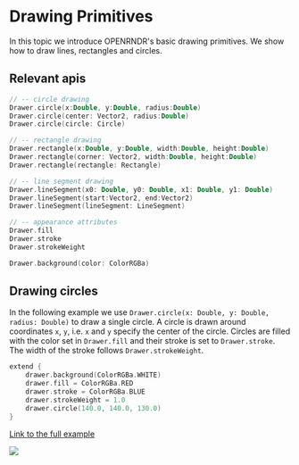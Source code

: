 
# Drawing Primitives
In this topic we introduce OPENRNDR's basic drawing primitives. We show how to draw lines, rectangles and circles.

## Relevant apis
```kotlin
// -- circle drawing
Drawer.circle(x:Double, y:Double, radius:Double)
Drawer.circle(center: Vector2, radius:Double)
Drawer.circle(circle: Circle)

// -- rectangle drawing
Drawer.rectangle(x:Double, y:Double, width:Double, height:Double)
Drawer.rectangle(corner: Vector2, width:Double, height:Double)
Drawer.rectangle(rectangle: Rectangle)

// -- line segment drawing
Drawer.lineSegment(x0: Double, y0: Double, x1: Double, y1: Double)
Drawer.lineSegment(start:Vector2, end:Vector2)
Drawer.lineSegment(lineSegment: LineSegment)

// -- appearance attributes
Drawer.fill
Drawer.stroke
Drawer.strokeWeight

Drawer.background(color: ColorRGBa)
```

## Drawing circles
In the following example we use `Drawer.circle(x: Double, y: Double, radius: Double)` to draw a single circle.
A circle is drawn around coordinates `x`, `y`, i.e. `x` and `y` specify the center of the circle.
Circles are filled with the color set in `Drawer.fill` and their stroke is set to `Drawer.stroke`. The width of the stroke follows `Drawer.strokeWeight`.

```kotlin
extend {
    drawer.background(ColorRGBa.WHITE)
    drawer.fill = ColorRGBa.RED
    drawer.stroke = ColorRGBa.BLUE
    drawer.strokeWeight = 1.0
    drawer.circle(140.0, 140.0, 130.0)
}
```

[Link to the full example](https://github.com/openrndr/openrndr-examples/blob/master/src/main/kotlin/examples/drawing/Primitives000.kt)

<img src="media/drawing-circles-001.png"/>
